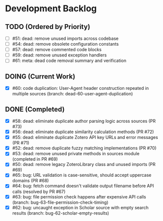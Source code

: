 # Development Backlog

## TODO (Ordered by Priority)
- [ ] #51: dead: remove unused imports across codebase
- [ ] #54: dead: remove obsolete configuration constants
- [ ] #57: dead: remove commented code blocks
- [ ] #59: dead: remove unused exception handlers
- [ ] #61: meta: dead code removal summary and verification

## DOING (Current Work)
- [x] #60: code duplication: User-Agent header construction repeated in multiple sources (branch: dead-60-user-agent-duplication)

## DONE (Completed)
- [x] #58: dead: eliminate duplicate author parsing logic across sources (PR #73)
- [x] #56: dead: eliminate duplicate similarity calculation methods (PR #72)
- [x] #55: dead: eliminate duplicate Zotero API key URLs and error messages (PR #71)
- [x] #52: dead: remove duplicate fuzzy matching implementations (PR #70)
- [x] #53: dead: remove unused private methods in sources module (completed in PR #69)
- [x] #50: dead: remove legacy ZoteroLibrary class and unused imports (PR #69)
- [x] #65: bug: URL validation is case-sensitive, should accept uppercase domains (PR #68)
- [x] #64: bug: fetch command doesn't validate output filename before API calls (resolved by PR #67)
- [x] #63: bug: file permission check happens after expensive API calls (branch: bug-63-file-permission-check-timing)
- [x] #62: bug: uncaught exception in Scholar source with empty search results (branch: bug-62-scholar-empty-results)
